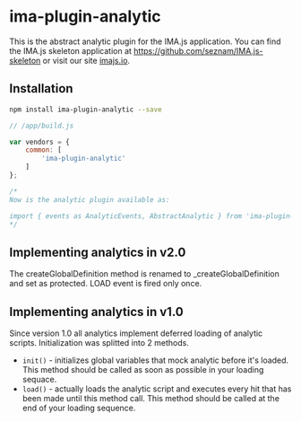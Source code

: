 # ima-plugin-analytic

This is the abstract analytic plugin for the IMA.js application.
You can find the IMA.js skeleton application at
<https://github.com/seznam/IMA.js-skeleton> or visit our site
[imajs.io](https://imajs.io).

## Installation

```bash
npm install ima-plugin-analytic --save
```

```javascript
// /app/build.js

var vendors = {
	common: [
		'ima-plugin-analytic'
	]
};

/*
Now is the analytic plugin available as:

import { events as AnalyticEvents, AbstractAnalytic } from 'ima-plugin-analytic';
*/

```

## Implementing analytics in v2.0

The createGlobalDefinition method is renamed to _createGlobalDefinition and set as protected. LOAD event is fired only once.

## Implementing analytics in v1.0

Since version 1.0 all analytics implement deferred loading of analytic scripts. Initialization was splitted into 2 methods.

- `init()` - initializes global variables that mock analytic before it's loaded. This method should be called as soon as possible in your loading sequace.
- `load()` - actually loads the analytic script and executes every hit that has been made until this method call. This method should be called at the end of your loading sequence.
